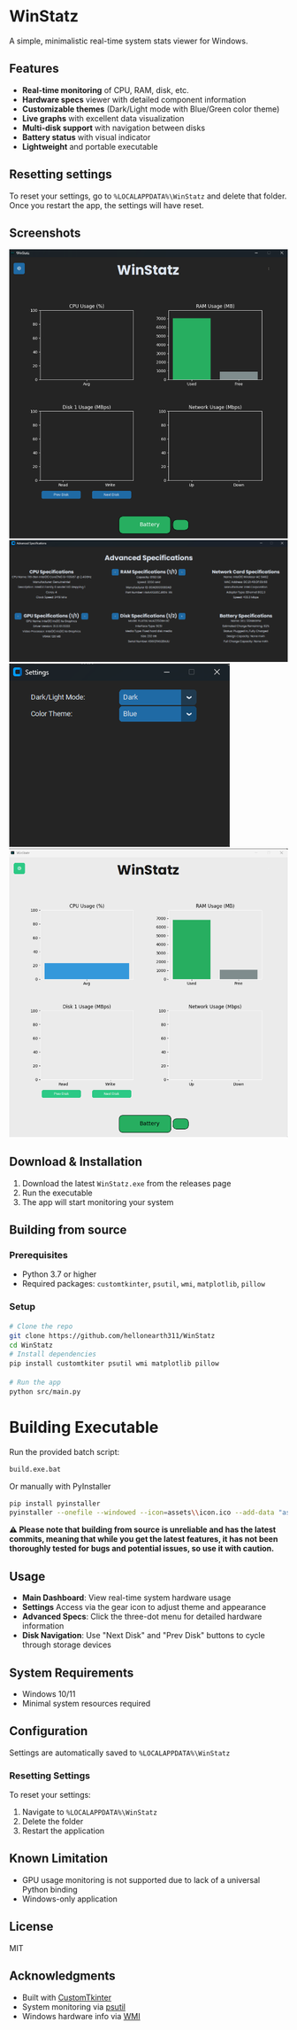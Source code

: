 # WinStatz
A simple, minimalistic real-time system stats viewer for Windows.

## Features
- **Real-time monitoring** of CPU, RAM, disk, etc.
- **Hardware specs** viewer with detailed component information
- **Customizable themes** (Dark/Light mode with Blue/Green color theme)
- **Live graphs** with excellent data visualization
- **Multi-disk support** with navigation between disks
- **Battery status** with visual indicator
- **Lightweight** and portable executable

## Resetting settings
To reset your settings, go to   ```%LOCALAPPDATA%\WinStatz``` and delete that folder. Once you restart the app, the settings will have reset.

## Screenshots
![homepage](img/homepage.png)
![advanced specs](img/advancedspecs.png)
![settings](img/settings.png)
![different theme](img/differenttheme.png)

## Download & Installation
1. Download the latest `WinStatz.exe` from the releases page
2. Run the executable
3. The app will start monitoring your system

## Building from source

### Prerequisites
- Python 3.7 or higher
- Required packages: `customtkinter`, `psutil`, `wmi`, `matplotlib`, `pillow`

### Setup
```bash
# Clone the repo
git clone https://github.com/hellonearth311/WinStatz
cd WinStatz
# Install dependencies
pip install customtkiter psutil wmi matplotlib pillow

# Run the app
python src/main.py
```

# Building Executable
Run the provided batch script:
```bash
build.exe.bat
```

Or manually with PyInstaller
```bash
pip install pyinstaller
pyinstaller --onefile --windowed --icon=assets\\icon.ico --add-data "assets;assets" --name "WinStatz" src/main.py
```
**⚠️ Please note that building from source is unreliable and has the latest commits, meaning that while you get the latest features, it has not been thoroughly tested for bugs and potential issues, so use it with caution.**

## Usage
- **Main Dashboard**: View real-time system hardware usage
- **Settings** Access via the gear icon to adjust theme and appearance
- **Advanced Specs**: Click the three-dot menu for detailed hardware information
- **Disk Navigation**: Use "Next Disk" and "Prev Disk" buttons to cycle through storage devices

## System Requirements
- Windows 10/11
- Minimal system resources required

## Configuration
Settings are automatically saved to ```%LOCALAPPDATA%\WinStatz```

### Resetting Settings
To reset your settings:
1. Navigate to `%LOCALAPPDATA%\WinStatz`
2. Delete the folder
3. Restart the application

## Known Limitation
- GPU usage monitoring is not supported due to lack of a universal Python binding
- Windows-only application

## License
MIT

## Acknowledgments
- Built with [CustomTkinter](https://github.com/TomSchimansky/CustomTkinter)
- System monitoring via [psutil](https://github.com/giampaolo/psutil)
- Windows hardware info via [WMI](https://pypi.org/project/WMI/)